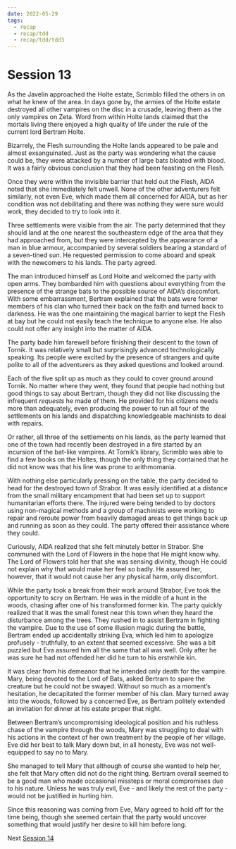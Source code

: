 ```yaml
---
date: 2022-05-29
tags:
  - recap
  - recap/tdd
  - recap/tdd/tdd3
---
```

# Session 13

As the Javelin approached the Holte estate, Scrimblo filled the others in on what he knew of the area. In days gone by, the armies of the Holte estate destroyed all other vampires on the disc in a crusade, leaving them as the only vampires on Zeta. Word from within Holte lands claimed that the mortals living there enjoyed a high quality of life under the rule of the current lord Bertram Holte.

Bizarrely, the Flesh surrounding the Holte lands appeared to be pale and almost exsanguinated. Just as the party was wondering what the cause could be, they were attacked by a number of large bats bloated with blood. It was a fairly obvious conclusion that they had been feasting on the Flesh.

Once they were within the invisible barrier that held out the Flesh, AIDA noted that she immediately felt unwell. None of the other adventurers felt similarly, not even Eve, which made them all concerned for AIDA, but as her condition was not debilitating and there was nothing they were sure would work, they decided to try to look into it.

Three settlements were visible from the air. The party determined that they should land at the one nearest the southeastern edge of the area that they had approached from, but they were intercepted by the appearance of a man in blue armour, accompanied by several soldiers bearing a standard of a seven-tined sun. He requested permission to come aboard and speak with the newcomers to his lands. The party agreed.

The man introduced himself as Lord Holte and welcomed the party with open arms. They bombarded him with questions about everything from the presence of the strange bats to the possible source of AIDA’s discomfort. With some embarrassment, Bertram explained that the bats were former members of his clan who turned their back on the faith and turned back to darkness. He was the one maintaining the magical barrier to kept the Flesh at bay but he could not easily teach the technique to anyone else. He also could not offer any insight into the matter of AIDA.

The party bade him farewell before finishing their descent to the town of Tornik. It was relatively small but surprisingly advanced technologically speaking. Its people were excited by the presence of strangers and quite polite to all of the adventurers as they asked questions and looked around.

Each of the five split up as much as they could to cover ground around Tornik. No matter where they went, they found that people had nothing but good things to say about Bertram, though they did not like discussing the infrequent *requests* he made of them. He provided for his citizens needs more than adequately, even producing the power to run all four of the settlements on his lands and dispatching knowledgeable machinists to deal with repairs.

Or rather, all three of the settlements on his lands, as the party learned that one of the town had recently been destroyed in a fire started by an incursion of the bat-like vampires. At Tornik’s library, Scrimblo was able to find a few books on the Holtes, though the only thing they contained that he did not know was that his line was prone to arithmomania.

With nothing else particularly pressing on the table, the party decided to head for the destroyed town of Strabor. It was easily identified at a distance from the small military encampment that had been set up to support humanitarian efforts there. The injured were being tended to by doctors using non-magical methods and a group of machinists were working to repair and reroute power from heavily damaged areas to get things back up and running as soon as they could. The party offered their assistance where they could.

Curiously, AIDA realized that she felt minutely better in Strabor. She communed with the Lord of Flowers in the hope that He might know why. The Lord of Flowers told her that she was sensing divinity, though He could not explain why that would make her feel so badly. He assured her, however, that it would not cause her any physical harm, only discomfort.

While the party took a break from their work around Strabor, Eve took the opportunity to scry on Bertram. He was in the middle of a hunt in the woods, chasing after one of his transformed former kin. The party quickly realized that it was the small forest near this town when they heard the disturbance among the trees. They rushed in to assist Bertram in fighting the vampire. Due to the use of some illusion magic during the battle, Bertram ended up accidentally striking Eva, which led him to apologize profusely - truthfully, to an extent that seemed excessive. She was a bit puzzled but Eva assured him all the same that all was well. Only after he was sure he had not offended her did he turn to his erstwhile kin.

It was clear from his demeanor that he intended only death for the vampire. Mary, being devoted to the Lord of Bats, asked Bertram to spare the creature but he could not be swayed. Without so much as a moment’s hesitation, he decapitated the former member of his clan. Mary turned away into the woods, followed by a concerned Eve, as Bertram politely extended an invitation for dinner at his estate proper that night.

Between Bertram’s uncompromising ideological position and his ruthless chase of the vampire through the woods, Mary was struggling to deal with his actions in the context of her own treatment by the people of her village. Eve did her best to talk Mary down but, in all honesty, Eve was not well-equipped to say no to Mary.

She managed to tell Mary that although of course she wanted to help her, she felt that Mary often did not do the right thing. Bertram overall seemed to be a good man who made occasional missteps or moral compromises due to his nature. Unless he was truly evil, Eve - and likely the rest of the party - would not be justified in hurting him.

Since this reasoning was coming from Eve, Mary agreed to hold off for the time being, though she seemed certain that the party would uncover something that would justify her desire to kill him before long.

Next
[Session 14](Recaps/Auril%20Adventures/Campaign%203%20-%20A%20Wasteland%20of%20Flesh/Session%2014.md)